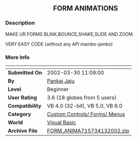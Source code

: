 ﻿<div align="center">

## FORM ANIMATIONS


</div>

### Description

MAKE UR FORMS BLINK,BOUNCE,SHAKE,SLIDE AND ZOOM.

VERY EASY CODE (without any API mambo-jambo)
 
### More Info
 


<span>             |<span>
---                |---
**Submitted On**   |2002-03-30 11:09:00
**By**             |[Pankaj Jaju](https://github.com/Planet-Source-Code/PSCIndex/blob/master/ByAuthor/pankaj-jaju.md)
**Level**          |Beginner
**User Rating**    |3.6 (18 globes from 5 users)
**Compatibility**  |VB 4\.0 \(32\-bit\), VB 5\.0, VB 6\.0
**Category**       |[Custom Controls/ Forms/  Menus](https://github.com/Planet-Source-Code/PSCIndex/blob/master/ByCategory/custom-controls-forms-menus__1-4.md)
**World**          |[Visual Basic](https://github.com/Planet-Source-Code/PSCIndex/blob/master/ByWorld/visual-basic.md)
**Archive File**   |[FORM\_ANIMA715734132002\.zip](https://github.com/Planet-Source-Code/pankaj-jaju-form-animations__1-33756/archive/master.zip)








